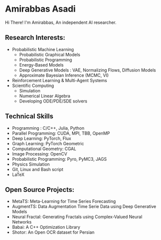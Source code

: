 # Amirabbas Asadi
Hi There! I'm Amirabbas, An independent AI researcher.

## Research Interests:
- Probabilistic Machine Learning
  - Probabilistic Graphical Models
  - Probabilistic Programming
  - Energy-Based Models
  - Deep Generative Models : VAE, Normalizing Flows, Diffusion Models
  - Approximate Bayesian Inference (MCMC, VI)
- Reinforcement Learning & Multi-Agent Systems
- Scientific Computing
  - Simulation
  - Numerical Linear Algebra
  - Developing ODE/PDE/SDE solvers

## Technical Skills
- Programming : C/C++, Julia, Python
- Parallel Programming: CUDA, MPI, TBB, OpenMP
- Deep Learning: PyTorch, Flux
- Graph Learning: PyTorch Geometric
- Computational Geometry: CGAL
- Image Processing: OpenCV
- Probabilistic Programming: Pyro, PyMC3, JAGS
- Physics Simulation
- Git, Linux and Bash script
- LaTeX


## Open Source Projects:
- MetaTS: Meta-Learning for Time Series Forecasting
- AugmentTS: Data Augmentation Time Serie Data using Deep Generative Models
- Neural Fractal: Generating Fractals using Complex-Valued Neural Networks
- Babai: A C++ Optimization Library
- Shotor: An Open OCR dataset for Persian

<!--
**amirabbasasadi/amirabbasasadi** is a ✨ _special_ ✨ repository because its `README.md` (this file) appears on your GitHub profile.

Here are some ideas to get you started:

- 🔭 I’m currently working on ...
- 🌱 I’m currently learning ...
- 👯 I’m looking to collaborate on ...
- 🤔 I’m looking for help with ...
- 💬 Ask me about ...
- 📫 How to reach me: ...
- 😄 Pronouns: ...
- ⚡ Fun fact: ...
-->
